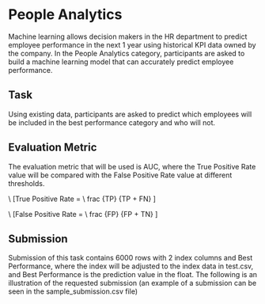 # People Analytics

Machine learning allows decision makers in the HR department to predict employee performance in the next 1 year using historical KPI data owned by the company. In the People Analytics category, participants are asked to build a machine learning model that can accurately predict employee performance. 

## Task
Using existing data, participants are asked to predict which employees will be included in the best performance category and who will not.

## Evaluation Metric
The evaluation metric that will be used is AUC, where the True Positive Rate value will be compared with the False Positive Rate value at different thresholds.

\ [True Positive Rate = \ frac {TP} {TP + FN} \]

\ [False Positive Rate = \ frac {FP} {FP + TN} \]

##  Submission
Submission of this task contains 6000 rows with 2 index columns and Best Performance, where the index will be adjusted to the index data in test.csv, and Best Performance is the prediction value in the float.
The following is an illustration of the requested submission (an example of a submission can be seen in the sample_submission.csv file)
